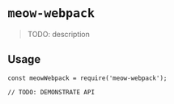 # `meow-webpack`

> TODO: description

## Usage

```
const meowWebpack = require('meow-webpack');

// TODO: DEMONSTRATE API
```

